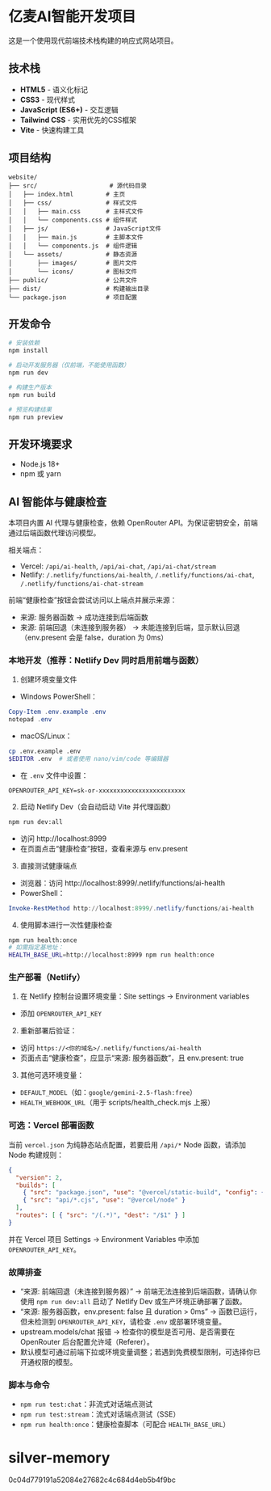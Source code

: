 # 亿麦AI智能开发项目

这是一个使用现代前端技术栈构建的响应式网站项目。

## 技术栈

- **HTML5** - 语义化标记
- **CSS3** - 现代样式
- **JavaScript (ES6+)** - 交互逻辑
- **Tailwind CSS** - 实用优先的CSS框架
- **Vite** - 快速构建工具

## 项目结构

```
website/
├── src/                    # 源代码目录
│   ├── index.html         # 主页
│   ├── css/               # 样式文件
│   │   ├── main.css       # 主样式文件
│   │   └── components.css # 组件样式
│   ├── js/                # JavaScript文件
│   │   ├── main.js        # 主脚本文件
│   │   └── components.js  # 组件逻辑
│   └── assets/            # 静态资源
│       ├── images/        # 图片文件
│       └── icons/         # 图标文件
├── public/                # 公共文件
├── dist/                  # 构建输出目录
└── package.json           # 项目配置
```

## 开发命令

```bash
# 安装依赖
npm install

# 启动开发服务器（仅前端，不能使用函数）
npm run dev

# 构建生产版本
npm run build

# 预览构建结果
npm run preview
```

## 开发环境要求

- Node.js 18+
- npm 或 yarn

## AI 智能体与健康检查

本项目内置 AI 代理与健康检查，依赖 OpenRouter API。为保证密钥安全，前端通过后端函数代理访问模型。

相关端点：
- Vercel: `/api/ai-health`, `/api/ai-chat`, `/api/ai-chat/stream`
- Netlify: `/.netlify/functions/ai-health`, `/.netlify/functions/ai-chat`, `/.netlify/functions/ai-chat-stream`

前端“健康检查”按钮会尝试访问以上端点并展示来源：
- 来源: 服务器函数 → 成功连接到后端函数
- 来源: 前端回退（未连接到服务器） → 未能连接到后端，显示默认回退（env.present 会是 false，duration 为 0ms）

### 本地开发（推荐：Netlify Dev 同时启用前端与函数）

1) 创建环境变量文件
- Windows PowerShell：
```powershell
Copy-Item .env.example .env
notepad .env
```
- macOS/Linux：
```bash
cp .env.example .env
$EDITOR .env  # 或者使用 nano/vim/code 等编辑器
```
- 在 `.env` 文件中设置：
```
OPENROUTER_API_KEY=sk-or-xxxxxxxxxxxxxxxxxxxxxxxx
```

2) 启动 Netlify Dev（会自动启动 Vite 并代理函数）
```bash
npm run dev:all
```
- 访问 http://localhost:8999
- 在页面点击“健康检查”按钮，查看来源与 env.present

3) 直接测试健康端点
- 浏览器：访问 http://localhost:8999/.netlify/functions/ai-health
- PowerShell：
```powershell
Invoke-RestMethod http://localhost:8999/.netlify/functions/ai-health
```

4) 使用脚本进行一次性健康检查
```bash
npm run health:once
# 如需指定基地址：
HEALTH_BASE_URL=http://localhost:8999 npm run health:once
```

### 生产部署（Netlify）

1) 在 Netlify 控制台设置环境变量：Site settings → Environment variables
- 添加 `OPENROUTER_API_KEY`

2) 重新部署后验证：
- 访问 `https://<你的域名>/.netlify/functions/ai-health`
- 页面点击“健康检查”，应显示“来源: 服务器函数”，且 env.present: true

3) 其他可选环境变量：
- `DEFAULT_MODEL`（如：`google/gemini-2.5-flash:free`）
- `HEALTH_WEBHOOK_URL`（用于 scripts/health_check.mjs 上报）

### 可选：Vercel 部署函数

当前 `vercel.json` 为纯静态站点配置，若要启用 `/api/*` Node 函数，请添加 Node 构建规则：
```json
{
  "version": 2,
  "builds": [
    { "src": "package.json", "use": "@vercel/static-build", "config": { "distDir": "dist" } },
    { "src": "api/*.cjs", "use": "@vercel/node" }
  ],
  "routes": [ { "src": "/(.*)", "dest": "/$1" } ]
}
```
并在 Vercel 项目 Settings → Environment Variables 中添加 `OPENROUTER_API_KEY`。

### 故障排查
- “来源: 前端回退（未连接到服务器）” → 前端无法连接到后端函数，请确认你使用 `npm run dev:all` 启动了 Netlify Dev 或生产环境正确部署了函数。
- “来源: 服务器函数，env.present: false 且 duration > 0ms” → 函数已运行，但未检测到 `OPENROUTER_API_KEY`，请检查 `.env` 或部署环境变量。
- upstream.models/chat 报错 → 检查你的模型是否可用、是否需要在 OpenRouter 后台配置允许域（Referer）。
- 默认模型可通过前端下拉或环境变量调整；若遇到免费模型限制，可选择你已开通权限的模型。

### 脚本与命令
- `npm run test:chat`：非流式对话端点测试
- `npm run test:stream`：流式对话端点测试（SSE）
- `npm run health:once`：健康检查脚本（可配合 `HEALTH_BASE_URL`）

# silver-memory
 0c04d779191a52084e27682c4c684d4eb5b4f9bc
